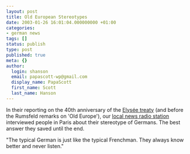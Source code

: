 ```yaml
---
layout: post
title: Old European Stereotypes
date: 2003-01-26 16:01:04.000000000 +01:00
categories:
- german news
tags: []
status: publish
type: post
published: true
meta: {}
author:
  login: shanson
  email: papascott-wp@gmail.com
  display_name: PapaScott
  first_name: Scott
  last_name: Hanson
---
```

<p>In their reporting on the 40th anniversary of the <a title="Economist.com" href="http://www.economist.com/agenda/displayStory.cfm?story_id=1545760">Elysée treaty</a> (and before the Rumsfeld remarks on 'Old Europe'), our <a href="http://www.ndrinfo.de">local news radio station</a> interviewed people in Paris about their stereotype of Germans. The best answer they saved until the end.</p>
<p>"The typical German is just like the typical Frenchman. They always know better and never listen."</p>
